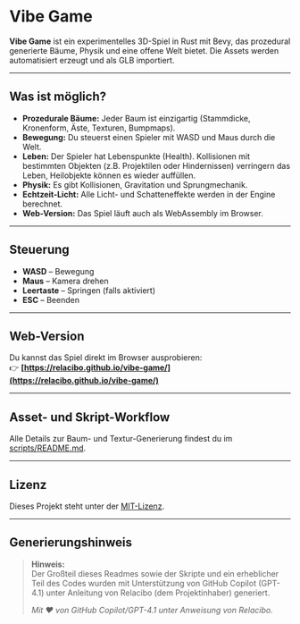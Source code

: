 # Vibe Game

**Vibe Game** ist ein experimentelles 3D-Spiel in Rust mit Bevy, das prozedural generierte Bäume, Physik und eine offene Welt bietet. Die Assets werden automatisiert erzeugt und als GLB importiert.

---

## Was ist möglich?

- **Prozedurale Bäume:** Jeder Baum ist einzigartig (Stammdicke, Kronenform, Äste, Texturen, Bumpmaps).
- **Bewegung:** Du steuerst einen Spieler mit WASD und Maus durch die Welt.
- **Leben:** Der Spieler hat Lebenspunkte (Health). Kollisionen mit bestimmten Objekten (z.B. Projektilen oder Hindernissen) verringern das Leben, Heilobjekte können es wieder auffüllen.
- **Physik:** Es gibt Kollisionen, Gravitation und Sprungmechanik.
- **Echtzeit-Licht:** Alle Licht- und Schatteneffekte werden in der Engine berechnet.
- **Web-Version:** Das Spiel läuft auch als WebAssembly im Browser.

---

## Steuerung

- **WASD** – Bewegung
- **Maus** – Kamera drehen
- **Leertaste** – Springen (falls aktiviert)
- **ESC** – Beenden

---

## Web-Version

Du kannst das Spiel direkt im Browser ausprobieren:  
👉 **[https://relacibo.github.io/vibe-game/](https://relacibo.github.io/vibe-game/)**

---

## Asset- und Skript-Workflow

Alle Details zur Baum- und Textur-Generierung findest du im [scripts/README.md](scripts/README.md).

---

## Lizenz

Dieses Projekt steht unter der [MIT-Lizenz](LICENSE).

---

## Generierungshinweis

> **Hinweis:**  
> Der Großteil dieses Readmes sowie der Skripte und ein erheblicher Teil des Codes wurden mit Unterstützung von GitHub Copilot (GPT-4.1) unter Anleitung von Relacibo (dem Projektinhaber) generiert.  
>  
> _Mit ❤️ von GitHub Copilot/GPT-4.1 unter Anweisung von Relacibo._
